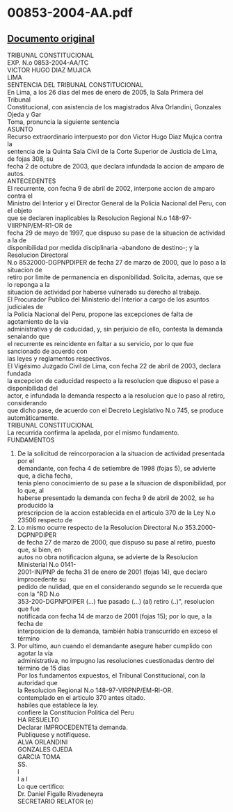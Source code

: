 
00853-2004-AA.pdf
=================
  
[Documento original](https://tc.gob.pe/jurisprudencia/2005/00853-2004-AA.pdf)  
---  
TRIBUNAL CONSTITUCIONAL  
EXP. N.o 0853-2004-AA/TC  
VICTOR HUGO DIAZ MUJICA  
LIMA  
SENTENCIA DEL TRIBUNAL CONSTITUCIONAL  
En Lima, a los 26 dias del mes de enero de 2005, la Sala Primera del Tribunal  
Constitucional, con asistencia de los magistrados Alva Orlandini, Gonzales Ojeda y Gar  
Toma, pronuncia la siguiente sentencia  
ASUNTO  
Recurso extraordinario interpuesto por don Victor Hugo Diaz Mujica contra la  
sentencia de la Quinta Sala Civil de la Corte Superior de Justicia de Lima, de fojas 308, su  
fecha 2 de octubre de 2003, que declara infundada la accion de amparo de autos.  
ANTECEDENTES  
El recurrente, con fecha 9 de abril de 2002, interpone accion de amparo contra el  
Ministro del Interior y el Director General de la Policia Nacional del Peru, con el objeto  
que se declaren inaplicables la Resolucion Regional N.o 148-97-VIIRPNP/EM-R1-OR de  
fecha 29 de mayo de 1997, que dispuso su pase de la situacion de actividad a la de  
disponibilidad por medida disciplinaria -abandono de destino-; y la Resolucion Directoral  
N.o 8532000-DGPNPDIPER de fecha 27 de marzo de 2000, que lo paso a la situacion de  
retiro por limite de permanencia en disponibilidad. Solicita, ademas, que se lo reponga a la  
situacion de actividad por haberse vulnerado su derecho al trabajo.  
El Procurador Publico del Ministerio del Interior a cargo de los asuntos judiciales de  
la Policia Nacional del Peru, propone las excepciones de falta de agotamiento de la via  
administrativa y de caducidad, y, sin perjuicio de ello, contesta la demanda senalando que  
el recurrente es reincidente en faltar a su servicio, por lo que fue sancionado de acuerdo con  
las leyes y reglamentos respectivos.  
El Vigésimo Juzgado Civil de Lima, con fecha 22 de abril de 2003, declara fundada  
la excepcion de caducidad respecto a la resolucion que dispuso el pase a disponibilidad del  
actor, e infundada la demanda respecto a la resolucion que lo paso al retiro, considerando  
que dicho pase, de acuerdo con el Decreto Legislativo N.o 745, se produce  
automâticamente.  
TRIBUNAL CONSTITUCIONAL  
La recurrida confirma la apelada, por el mismo fundamento.  
FUNDAMENTOS  
1. De la solicitud de reincorporacion a la situacion de actividad presentada por el  
demandante, con fecha 4 de setiembre de 1998 (fojas 5), se advierte que, a dicha fecha,  
tenia pleno conocimiento de su pase a la situacion de disponibilidad, por lo que, al  
haberse presentado la demanda con fecha 9 de abril de 2002, se ha producido la  
prescripcion de la accion establecida en el articulo 370 de la Ley N.o 23506 respecto de  
2. Lo mismo ocurre respecto de la Resolucion Directoral N.o 353.2000-DGPNPDIPER  
de fecha 27 de marzo de 2000, que dispuso su pase al retiro, puesto que, si bien, en  
autos no obra notificacion alguna, se advierte de la Resolucion Ministerial N.o 0141-  
2001-IN/PNP de fecha 31 de enero de 2001 (fojas 14), que declaro improcedente su  
pedido de nulidad, que en el considerando segundo se le recuerda que con la "RD N.o  
353-200-DGPNPDIPER (...) fue pasado (...) (al) retiro (..)", resolucion que fue  
notificada con fecha 14 de marzo de 2001 (fojas 15); por lo que, a la fecha de  
interposicion de la demanda, también habia transcurrido en exceso el término  
3. Por ultimo, aun cuando el demandante asegure haber cumplido con agotar la via  
administrativa, no impugno las resoluciones cuestionadas dentro del término de 15 dias  
Por los fundamentos expuestos, el Tribunal Constitucional, con la autoridad que  
la Resolucion Regional N.o 148-97-VIRPNP/EM-RI-OR.  
contemplado en el articulo 370 antes citado.  
habiles que establece la ley.  
confiere la Constitucion Politica del Peru  
HA RESUELTO  
Declarar IMPROCEDENTE1a demanda.  
Publiquese y notifiquese.  
ALVA ORLANDINI  
GONZALES OJEDA  
GARCIA TOMA  
SS.  
l  
l a l  
Lo que certifico:  
Dr. Daniel Figalle Rivadeneyra  
SECRETARIO RELATOR (e)